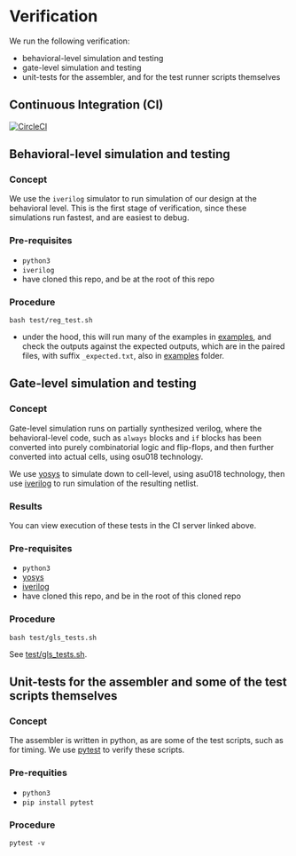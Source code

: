 # Verification

We run the following verification:
- behavioral-level simulation and testing
- gate-level simulation and testing
- unit-tests for the assembler, and for the test runner scripts themselves

## Continuous Integration (CI)

[![CircleCI](https://circleci.com/gh/hughperkins/toy_proc/tree/main.svg?style=svg)](https://circleci.com/gh/hughperkins/toy_proc/tree/main)

## Behavioral-level simulation and testing

### Concept

We use the `iverilog` simulator to run simulation of our design at the behavioral level. This is the first stage of verification, since these simulations run fastest, and are easiest to debug.

### Pre-requisites

- `python3`
- `iverilog`
- have cloned this repo, and be at the root of this repo

### Procedure

```
bash test/reg_test.sh
```

- under the hood, this will run many of the examples in [examples](examples), and check the outputs against the expected outputs, which are in the paired files, with suffix `_expected.txt`, also in [examples](examples) folder.

## Gate-level simulation and testing

### Concept

Gate-level simulation runs on partially synthesized verilog, where the behavioral-level code, such as `always` blocks and `if` blocks has been converted into purely combinatorial logic and flip-flops, and then further converted into actual cells, using osu018 technology.

We use [yosys](http://bygone.clairexen.net/yosys/) to simulate down to cell-level, using asu018 technology, then use [iverilog](http://iverilog.icarus.com/) to run simulation of the resulting netlist.

### Results

You can view execution of these tests in the CI server linked above.

### Pre-requisites

- `python3`
- [yosys](http://bygone.clairexen.net/yosys/)
- [iverilog](http://iverilog.icarus.com/)
- have cloned this repo, and be in the root of this cloned repo

### Procedure

```
bash test/gls_tests.sh
```

See [test/gls_tests.sh](test/gls_tests.sh).


## Unit-tests for the assembler and some of the test scripts themselves

### Concept

The assembler is written in python, as are some of the test scripts, such as for timing. We use [pytest](https://docs.pytest.org/en/7.1.x/) to verify these scripts.

### Pre-requities

- `python3`
- `pip install pytest`

### Procedure

```
pytest -v
```
